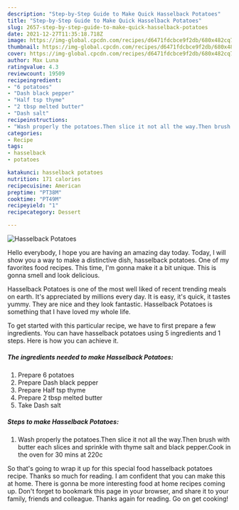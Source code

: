 ```yaml
---
description: "Step-by-Step Guide to Make Quick Hasselback Potatoes"
title: "Step-by-Step Guide to Make Quick Hasselback Potatoes"
slug: 2657-step-by-step-guide-to-make-quick-hasselback-potatoes
date: 2021-12-27T11:35:18.718Z
image: https://img-global.cpcdn.com/recipes/d6471fdcbce9f2db/680x482cq70/hasselback-potatoes-recipe-main-photo.jpg
thumbnail: https://img-global.cpcdn.com/recipes/d6471fdcbce9f2db/680x482cq70/hasselback-potatoes-recipe-main-photo.jpg
cover: https://img-global.cpcdn.com/recipes/d6471fdcbce9f2db/680x482cq70/hasselback-potatoes-recipe-main-photo.jpg
author: Max Luna
ratingvalue: 4.3
reviewcount: 19509
recipeingredient:
- "6 potatoes"
- "Dash black pepper"
- "Half tsp thyme"
- "2 tbsp melted butter"
- "Dash salt"
recipeinstructions:
- "Wash properly the potatoes.Then slice it not all the way.Then brush with butter each slices and sprinkle with thyme salt and black pepper.Cook in the oven for 30 mins at 220c"
categories:
- Recipe
tags:
- hasselback
- potatoes

katakunci: hasselback potatoes 
nutrition: 171 calories
recipecuisine: American
preptime: "PT38M"
cooktime: "PT49M"
recipeyield: "1"
recipecategory: Dessert

---
```



![Hasselback Potatoes](https://img-global.cpcdn.com/recipes/d6471fdcbce9f2db/680x482cq70/hasselback-potatoes-recipe-main-photo.jpg)

Hello everybody, I hope you are having an amazing day today. Today, I will show you a way to make a distinctive dish, hasselback potatoes. One of my favorites food recipes. This time, I'm gonna make it a bit unique. This is gonna smell and look delicious.

Hasselback Potatoes is one of the most well liked of recent trending meals on earth. It's appreciated by millions every day. It is easy, it's quick, it tastes yummy. They are nice and they look fantastic. Hasselback Potatoes is something that I have loved my whole life.




To get started with this particular recipe, we have to first prepare a few ingredients. You can have hasselback potatoes using 5 ingredients and 1 steps. Here is how you can achieve it.

<!--inarticleads1-->

##### The ingredients needed to make Hasselback Potatoes:

1. Prepare 6 potatoes
1. Prepare Dash black pepper
1. Prepare Half tsp thyme
1. Prepare 2 tbsp melted butter
1. Take Dash salt




<!--inarticleads2-->

##### Steps to make Hasselback Potatoes:

1. Wash properly the potatoes.Then slice it not all the way.Then brush with butter each slices and sprinkle with thyme salt and black pepper.Cook in the oven for 30 mins at 220c




So that's going to wrap it up for this special food hasselback potatoes recipe. Thanks so much for reading. I am confident that you can make this at home. There is gonna be more interesting food at home recipes coming up. Don't forget to bookmark this page in your browser, and share it to your family, friends and colleague. Thanks again for reading. Go on get cooking!
